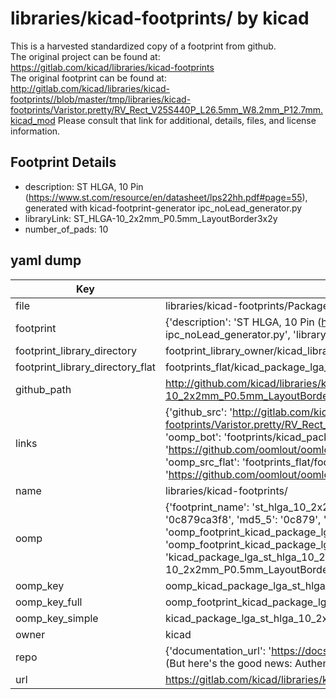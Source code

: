 # libraries/kicad-footprints/ by kicad  
This is a harvested standardized copy of a footprint from github.  
The original project can be found at:  
https://gitlab.com/kicad/libraries/kicad-footprints  
The original footprint can be found at:
http://gitlab.com/kicad/libraries/kicad-footprints//blob/master/tmp/libraries/kicad-footprints/Varistor.pretty/RV_Rect_V25S440P_L26.5mm_W8.2mm_P12.7mm.kicad_mod
Please consult that link for additional, details, files, and license information.  
## Footprint Details
* description: ST  HLGA, 10 Pin (https://www.st.com/resource/en/datasheet/lps22hh.pdf#page=55), generated with kicad-footprint-generator ipc_noLead_generator.py  
* libraryLink: ST_HLGA-10_2x2mm_P0.5mm_LayoutBorder3x2y  
* number_of_pads: 10  
## yaml dump  
| Key | Value |  
| --- | --- |  
| file | libraries/kicad-footprints/Package_LGA.pretty/ST_HLGA-10_2x2mm_P0.5mm_LayoutBorder3x2y.kicad_mod |  
| footprint | {'description': 'ST  HLGA, 10 Pin (https://www.st.com/resource/en/datasheet/lps22hh.pdf#page=55), generated with kicad-footprint-generator ipc_noLead_generator.py', 'libraryLink': 'ST_HLGA-10_2x2mm_P0.5mm_LayoutBorder3x2y', 'number_of_pads': 10} |  
| footprint_library_directory | footprint_library_owner/kicad_libraries/kicad-footprints/ |  
| footprint_library_directory_flat | footprints_flat/kicad_package_lga_st_hlga_10_2x2mm_p0_5mm_layoutborder3x2y/working |  
| github_path | http://github.com/kicad/libraries/kicad-footprints//blob/master/tmp/libraries/kicad-footprints/Package_LGA.pretty/ST_HLGA-10_2x2mm_P0.5mm_LayoutBorder3x2y.kicad_mod |  
| links | {'github_src': 'http://gitlab.com/kicad/libraries/kicad-footprints//blob/master/tmp/libraries/kicad-footprints/Varistor.pretty/RV_Rect_V25S440P_L26.5mm_W8.2mm_P12.7mm.kicad_mod', 'github_src_repo': 'https://gitlab.com/kicad/libraries/kicad-footprints', 'oomp_bot': 'footprints/kicad_package_lga_st_hlga_10_2x2mm_p0_5mm_layoutborder3x2y/working', 'oomp_bot_github': 'https://github.com/oomlout/oomlout_oomp_footprint_bot/tree/main/footprints/kicad_package_lga_st_hlga_10_2x2mm_p0_5mm_layoutborder3x2y/working', 'oomp_src_flat': 'footprints_flat/footprints_flat/kicad_package_lga_st_hlga_10_2x2mm_p0_5mm_layoutborder3x2y/working', 'oomp_src_flat_github': 'https://github.com/oomlout/oomlout_oomp_footprint_src/tree/main/footprints_flat/kicad_package_lga_st_hlga_10_2x2mm_p0_5mm_layoutborder3x2y/working'} |  
| name | libraries/kicad-footprints/ |  
| oomp | {'footprint_name': 'st_hlga_10_2x2mm_p0_5mm_layoutborder3x2y', 'library_name': 'package_lga', 'md5': '0c879ca3f8fe97bf56469a8621d6159a', 'md5_10': '0c879ca3f8', 'md5_5': '0c879', 'md5_6': '0c879c', 'oomp_key': 'oomp_kicad_package_lga_st_hlga_10_2x2mm_p0_5mm_layoutborder3x2y', 'oomp_key_extra': 'oomp_footprint_kicad_package_lga_st_hlga_10_2x2mm_p0_5mm_layoutborder3x2y', 'oomp_key_full': 'oomp_footprint_kicad_package_lga_st_hlga_10_2x2mm_p0_5mm_layoutborder3x2y_0c879c', 'oomp_key_simple': 'kicad_package_lga_st_hlga_10_2x2mm_p0_5mm_layoutborder3x2y', 'original_filename': 'libraries/kicad-footprints/Package_LGA.pretty/ST_HLGA-10_2x2mm_P0.5mm_LayoutBorder3x2y.kicad_mod', 'owner_name': 'kicad'} |  
| oomp_key | oomp_kicad_package_lga_st_hlga_10_2x2mm_p0_5mm_layoutborder3x2y |  
| oomp_key_full | oomp_footprint_kicad_package_lga_st_hlga_10_2x2mm_p0_5mm_layoutborder3x2y |  
| oomp_key_simple | kicad_package_lga_st_hlga_10_2x2mm_p0_5mm_layoutborder3x2y |  
| owner | kicad |  
| repo | {'documentation_url': 'https://docs.github.com/rest/overview/resources-in-the-rest-api#rate-limiting', 'message': "API rate limit exceeded for 84.66.173.59. (But here's the good news: Authenticated requests get a higher rate limit. Check out the documentation for more details.)"} |  
| url | https://gitlab.com/kicad/libraries/kicad-footprints |  

